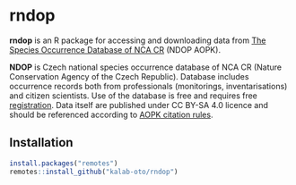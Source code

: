 # rndop

**rndop** is an R package for accessing and downloading data from [The Species 
Occurrence Database of NCA CR](https://portal.nature.cz/nd/) (NDOP AOPK).

**NDOP** is Czech national species occurrence database of NCA CR (Nature 
Conservation Agency of the Czech Republic). 
Database includes occurrence records both from professionals (monitorings, 
inventarisations) and citizen scientists. Use of the database is free and 
requires free [registration](https://idm.nature.cz/idm/#/registration). 
Data itself are published under CC BY-SA 4.0 licence and should be referenced 
according to 
[AOPK citation
 rules](https://portal.nature.cz/publik_syst/ctihtmlpage.php?what=4910).

## Installation

```r
install.packages("remotes")
remotes::install_github("kalab-oto/rndop")
```
